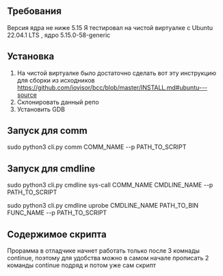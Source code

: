 ## Требования
Версия ядра не ниже 5.15
Я тестировал на чистой виртуалке с Ubuntu 22.04.1 LTS , ядро 5.15.0-58-generic

## Установка
1. На чистой виртуалке было достаточно сделать вот эту инструкцию для сборки из исходников https://github.com/iovisor/bcc/blob/master/INSTALL.md#ubuntu---source
2. Склонировать данный репо
3. Установить GDB

## Запуск для comm
sudo python3 cli.py comm COMM_NAME --p PATH_TO_SCRIPT

## Запуск для cmdline

sudo python3 cli.py cmdline sys-call  COMM_NAME CMDLINE_NAME --p PATH_TO_SCRIPT

sudo python3 cli.py cmdline uprobe CMDLINE_NAME PATH_TO_BIN FUNC_NAME --p PATH_TO_SCRIPT

## Содержимое скрипта
Прорамма в отладчике начнет работать только после 3 комнады continue, поэтому для удобства можно в самом начале прописать 2 команды continue подряд и потом уже сам скрипт
